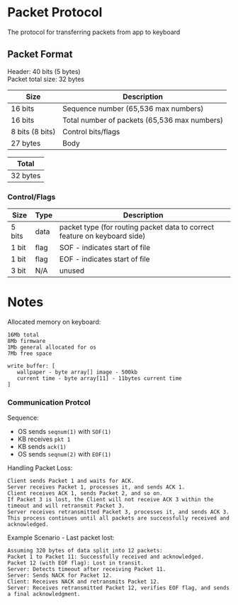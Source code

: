 # Packet Protocol 
The protocol for transferring packets from app to keyboard

## Packet Format
Header: 40 bits (5 bytes)\
Packet total size: 32 bytes

|Size | Description |
| ------------------------ | ----------- |
| 16 bits  | Sequence number (65,536 max numbers) |
| 16 bits  | Total number of packets (65,536 max numbers)    |
| 8  bits (8 bits) | Control bits/flags |
| 27 bytes | Body |

| Total | 
| ----- | 
| 32 bytes|

### Control/Flags
| Size | Type | Description |
| - | - | - |
| 5 bits | data | packet type (for routing packet data to correct feature on keyboard side) | 
| 1 bit | flag | SOF - indicates start of file |
| 1 bit | flag | EOF - indicates start of file |
| 3 bit | N/A | unused |


# Notes

Allocated memory on keyboard:
 ```
16Mb total
8Mb firmware
1Mb general allocated for os
7Mb free space

write buffer: [
    wallpaper - byte array[] image - 500kb 
    current time - byte array[11] - 11bytes current time
]
 ```


### Communication Protcol
Sequence:
- OS sends `seqnum(1)` with `SOF(1)`
- KB receives `pkt 1`
- KB sends `ack(1)`
- OS sends `seqnum(2)` with `EOF(1)`

Handling Packet Loss:

    Client sends Packet 1 and waits for ACK.
    Server receives Packet 1, processes it, and sends ACK 1.
    Client receives ACK 1, sends Packet 2, and so on.
    If Packet 3 is lost, the Client will not receive ACK 3 within the timeout and will retransmit Packet 3.
    Server receives retransmitted Packet 3, processes it, and sends ACK 3.
    This process continues until all packets are successfully received and acknowledged.

Example Scenario - Last packet lost:

    Assuming 320 bytes of data split into 12 packets:
    Packet 1 to Packet 11: Successfully received and acknowledged.
    Packet 12 (with EOF flag): Lost in transit.
    Server: Detects timeout after receiving Packet 11.
    Server: Sends NACK for Packet 12.
    Client: Receives NACK and retransmits Packet 12.
    Server: Receives retransmitted Packet 12, verifies EOF flag, and sends a final acknowledgment.